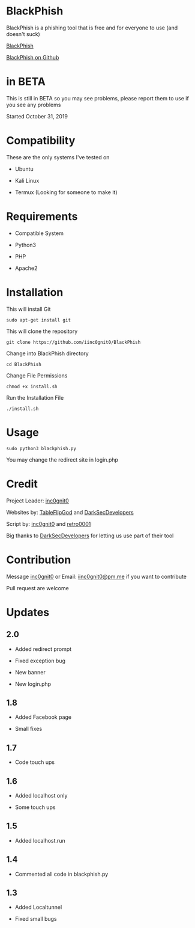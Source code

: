 # BlackPhish

BlackPhish is a phishing tool that is free and for everyone to use (and doesn't suck)

[BlackPhish](https://iinc0gnit0.github.io/BlackPhish/)

[BlackPhish on Github](https://github.com/iinc0gnit0/BlackPhish)

# in BETA

This is still in BETA so you may see problems, please report them to use if you see any problems

Started October 31, 2019

# Compatibility

These are the only systems I've tested on

- Ubuntu

- Kali Linux

- Termux (Looking for someone to make it)

# Requirements

- Compatible System

- Python3

- PHP

- Apache2

# Installation

This will install Git

`sudo apt-get install git`

This will clone the repository

`git clone https://github.com/iinc0gnit0/BlackPhish`

Change into BlackPhish directory

`cd BlackPhish`

Change File Permissions

`chmod +x install.sh`

Run the Installation File

`./install.sh`

# Usage

`sudo python3 blackphish.py`

You may change the redirect site in login.php

# Credit

Project Leader: [inc0gnit0](https://github.com/iinc0gnit0)

Websites by: [TableFlipGod](https://instagram.com/tableflipgod_yt) and [DarkSecDevelopers](https://github.com/DarkSecDevelopers)

Script by: [inc0gnit0](https://github.com/iinc0gnit0) and [retro0001](https://github.com/retro0001)

Big thanks to [DarkSecDevelopers](https://github.com/DarkSecDevelopers) for letting us use part of their tool

# Contribution

Message [inc0gnit0](https://instagram.com/inc0gnit0.offical) or Email: iinc0gnit0@pm.me if you want to contribute

Pull request are welcome

# Updates

## 2.0

- Added redirect prompt

- Fixed exception bug

- New banner

- New login.php

## 1.8

- Added Facebook page

- Small fixes

## 1.7

- Code touch ups 

## 1.6

- Added localhost only

- Some touch ups

## 1.5

- Added localhost.run

## 1.4

- Commented all code in blackphish.py

## 1.3

- Added Localtunnel

- Fixed small bugs
